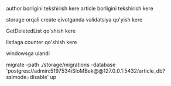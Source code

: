 author borligini tekshirish kere
article borligini tekshirish kere

storage orqali create qivotganda validatsiya qo'yish kere

GetDeletedList qo'shish kere


listlaga counter qo'shish kere

windowsga ulandi


migrate -path ./storage/migrations -database 'postgres://admin:5197534iSloMBek@@127.0.0.1:5432/article_db?sslmode=disable' up